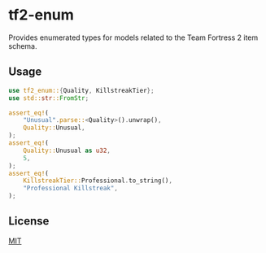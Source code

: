 # tf2-enum

Provides enumerated types for models related to the Team Fortress 2 item schema.

## Usage

```rust
use tf2_enum::{Quality, KillstreakTier};
use std::str::FromStr;

assert_eq!(
    "Unusual".parse::<Quality>().unwrap(),
    Quality::Unusual,
);
assert_eq!(
    Quality::Unusual as u32,
    5,
);
assert_eq!(
    KillstreakTier::Professional.to_string(),
    "Professional Killstreak",
);
```

## License

[MIT](https://github.com/juliarose/tf2-enum/tree/main/LICENSE)